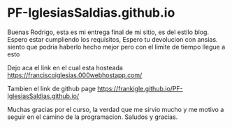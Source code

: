 # PF-IglesiasSaldias.github.io
Buenas Rodrigo, esta es mi entrega final de mi sitio, es del estilo blog.
Espero estar cumpliendo los requisitos, Espero tu devolucion con ansias. siento que podria haberlo hecho mejor pero con el limite de tiempo llegue a esto

Dejo aca el link en el cual esta hosteada 
https://franciscoiglesias.000webhostapp.com/

Tambien el link de github page
https://frankigle.github.io/PF-IglesiasSaldias.github.io/

Muchas gracias por el curso, la verdad que me sirvio mucho y me motivo a seguir en el camino de la programacion. 
Saludos y gracias.
